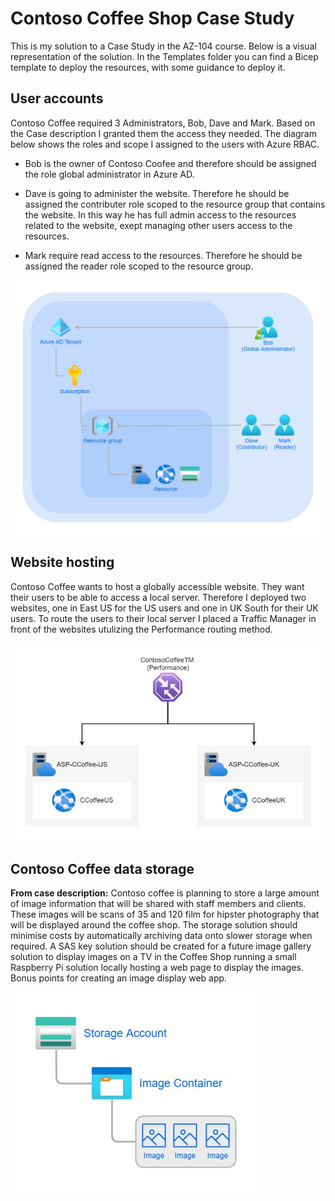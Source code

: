 # Contoso Coffee Shop Case Study

This is my solution to a Case Study in the AZ-104 course. Below is a visual representation of the solution. In the Templates folder you can find a Bicep template to deploy the resources, with some guidance to deploy it.

## User accounts

Contoso Coffee required 3 Administrators, Bob, Dave and Mark. Based on the Case description I granted them the access they needed. The diagram below shows the roles and scope I assigned to the users with Azure RBAC.

* Bob is the owner of Contoso Coofee and therefore should be assigned the role global administrator in Azure AD.

* Dave is going to administer the website. Therefore he should be assigned the contributer role scoped to the resource group that contains the website. In this way he has full admin access to the resources related to the website, exept managing other users access to the resources.

* Mark require read access to the resources. Therefore he should be assigned the reader role scoped to the resource group.

![User Diagram](./Diagrams/Useraccounts.jpg)

## Website hosting

Contoso Coffee wants to host a globally accessible website. They want their users to be able to access a local server. Therefore I deployed two websites, one in East US for the US users and one in UK South for their UK users. To route the users to their local server I placed a Traffic Manager in front of the websites utulizing the Performance routing method.

![Website Diagram](./Diagrams/Websites.jpg)

## Contoso Coffee data storage

**From case description:**
Contoso coffee is planning to store a large amount of image information that will be shared with staff members and clients. These images will be scans of 35 and 120 film for hipster photography that will be displayed around the coffee shop. The storage solution should minimise costs by automatically archiving data onto slower storage when required. A SAS key solution should be created for a future image gallery solution to display images on a TV in the Coffee Shop running a small Raspberry Pi solution locally hosting a web page to display the images. Bonus points for creating an image display web app.

![Storage Diagram (Coming soon!)](./Diagrams/Storage.jpg)